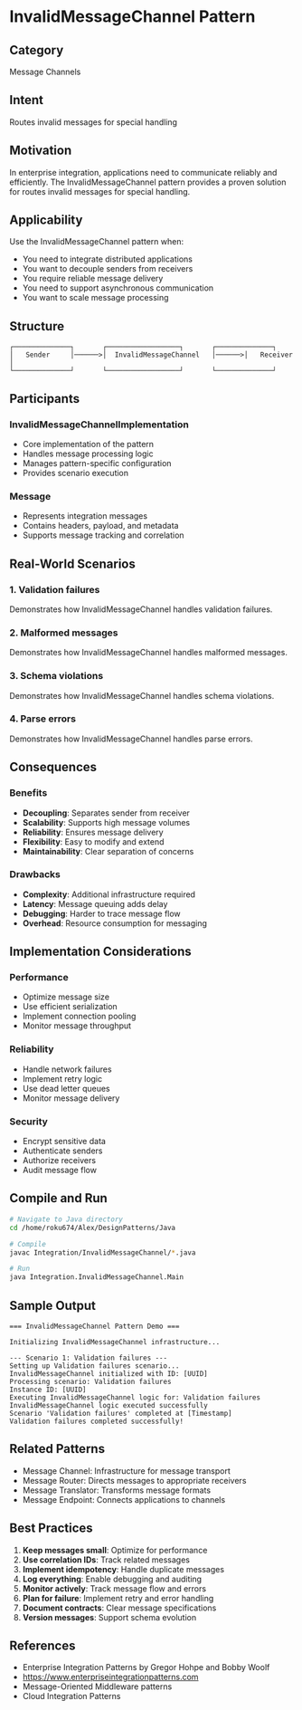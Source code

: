 # InvalidMessageChannel Pattern

## Category
Message Channels

## Intent
Routes invalid messages for special handling

## Motivation
In enterprise integration, applications need to communicate reliably and efficiently.
The InvalidMessageChannel pattern provides a proven solution for routes invalid messages for special handling.

## Applicability
Use the InvalidMessageChannel pattern when:
- You need to integrate distributed applications
- You want to decouple senders from receivers
- You require reliable message delivery
- You need to support asynchronous communication
- You want to scale message processing

## Structure
```
┌──────────────┐       ┌──────────────────┐       ┌──────────────┐
│   Sender     │──────>│  InvalidMessageChannel   │──────>│   Receiver   │
└──────────────┘       └──────────────────┘       └──────────────┘
```

## Participants

### InvalidMessageChannelImplementation
- Core implementation of the pattern
- Handles message processing logic
- Manages pattern-specific configuration
- Provides scenario execution

### Message
- Represents integration messages
- Contains headers, payload, and metadata
- Supports message tracking and correlation

## Real-World Scenarios

### 1. Validation failures
Demonstrates how InvalidMessageChannel handles validation failures.

### 2. Malformed messages
Demonstrates how InvalidMessageChannel handles malformed messages.

### 3. Schema violations
Demonstrates how InvalidMessageChannel handles schema violations.

### 4. Parse errors
Demonstrates how InvalidMessageChannel handles parse errors.

## Consequences

### Benefits
- **Decoupling**: Separates sender from receiver
- **Scalability**: Supports high message volumes
- **Reliability**: Ensures message delivery
- **Flexibility**: Easy to modify and extend
- **Maintainability**: Clear separation of concerns

### Drawbacks
- **Complexity**: Additional infrastructure required
- **Latency**: Message queuing adds delay
- **Debugging**: Harder to trace message flow
- **Overhead**: Resource consumption for messaging

## Implementation Considerations

### Performance
- Optimize message size
- Use efficient serialization
- Implement connection pooling
- Monitor message throughput

### Reliability
- Handle network failures
- Implement retry logic
- Use dead letter queues
- Monitor message delivery

### Security
- Encrypt sensitive data
- Authenticate senders
- Authorize receivers
- Audit message flow

## Compile and Run
```bash
# Navigate to Java directory
cd /home/roku674/Alex/DesignPatterns/Java

# Compile
javac Integration/InvalidMessageChannel/*.java

# Run
java Integration.InvalidMessageChannel.Main
```

## Sample Output
```
=== InvalidMessageChannel Pattern Demo ===

Initializing InvalidMessageChannel infrastructure...

--- Scenario 1: Validation failures ---
Setting up Validation failures scenario...
InvalidMessageChannel initialized with ID: [UUID]
Processing scenario: Validation failures
Instance ID: [UUID]
Executing InvalidMessageChannel logic for: Validation failures
InvalidMessageChannel logic executed successfully
Scenario 'Validation failures' completed at [Timestamp]
Validation failures completed successfully!
```

## Related Patterns
- Message Channel: Infrastructure for message transport
- Message Router: Directs messages to appropriate receivers
- Message Translator: Transforms message formats
- Message Endpoint: Connects applications to channels

## Best Practices
1. **Keep messages small**: Optimize for performance
2. **Use correlation IDs**: Track related messages
3. **Implement idempotency**: Handle duplicate messages
4. **Log everything**: Enable debugging and auditing
5. **Monitor actively**: Track message flow and errors
6. **Plan for failure**: Implement retry and error handling
7. **Document contracts**: Clear message specifications
8. **Version messages**: Support schema evolution

## References
- Enterprise Integration Patterns by Gregor Hohpe and Bobby Woolf
- https://www.enterpriseintegrationpatterns.com
- Message-Oriented Middleware patterns
- Cloud Integration Patterns
